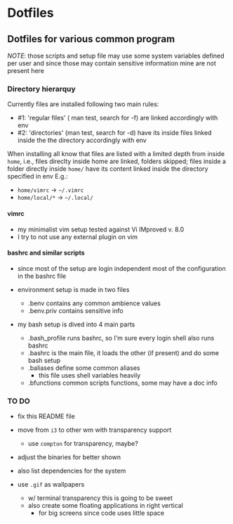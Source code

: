 Dotfiles
========

Dotfiles for various common program
-----------------------------------

*NOTE*: those scripts and setup file may use some system variables defined per user and since those may contain sensitive information mine are not present here

### Directory hierarquy

Currently files are installed following two main rules:
- #1: 'regular files' ( man test, search for -f) are linked accordingly with env
- #2: 'directories' (man test, search for -d) have its inside files linked inside the the directory accordingly with env

When installing all know that files are listed with a limited depth from inside `home`, i.e., files direclty inside home are linked, folders skipped; files inside a folder directly inside `home/` have its content linked inside the directory specified in env
E.g.:
- `home/vimrc` -> `~/.vimrc`
- `home/local/*` -> `~/.local/`


#### vimrc

- my minimalist vim setup tested against Vi IMproved v. 8.0
- I try to not use any external plugin on vim

#### bashrc and similar scripts

- since most of the setup are login independent most of the configuration in the bashrc file

- environment setup is made in two files
  + .benv contains any common ambience values
  + .benv.priv contains sensitive info

- my bash setup is dived into 4 main parts
  + .bash\_profile runs bashrc, so I'm sure every login shell also runs bashrc
  + .bashrc is the main file, it loads the other (if present) and do some bash setup
  + .baliases define some common aliases
    * this file uses shell variables heavily
  + .bfunctions common scripts functions, some may have a doc info

### TO DO
- fix this README file

- move from `i3` to other wm with transparency support
  * use `compton` for transparency, maybe?

- adjust the binaries for better shown

- also list dependencies for the system

- use `.gif` as wallpapers
  * w/ terminal transparency this is going to be sweet
  * also create some floating applications in right vertical
    + for big screens since code uses little space
